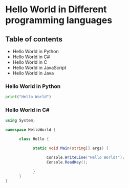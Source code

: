 # Hello World in Different programming languages

## Table of contents
* Hello World in Python
* Hello World in C#
* Hello World in C
* Hello World in JavaScript
* Hello World in Java

### Hello World in Python

```python
print("Hello World")
```

### Hello World in C#

```C#
using System;

namespace HelloWorld {

      class Hello {

            static void Main(string[] args) {

                  Console.WriteLine("Hello World!");
                  Console.ReadKey();

            }
      }
}
```

